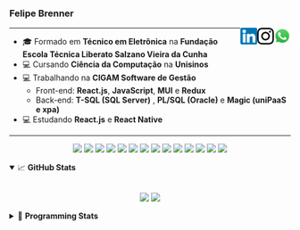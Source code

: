 <h3>Felipe Brenner</h3>

<a href="https://api.whatsapp.com/send?phone=5551995585968" target="_blank" rel="nofollow"><img align="right" width="30rem" src="./assets/whatsapp.png" alt="Whatsapp: +55 51995585968"/></a>
<a href="https://www.instagram.com/felipeobrenner/" target="_blank" rel="nofollow"><img align="right" width="30rem" src="./assets/instagram.png" alt="Instagram: @felipeobrenner"/></a>
<a href="https://www.linkedin.com/in/felipe-de-oliveira-brenner/" target="_blank" rel="nofollow"><img align="right" width="30rem" src="./assets/linkedin.png" alt="LinkedIn: @felipe-de-oliveira-brenner"/></a>

---

- 🎓 Formado em **Técnico em Eletrônica** na **Fundação Escola Técnica Liberato Salzano Vieira da Cunha**
- 💻 Cursando **Ciência da Computação** na **Unisinos**
- 💻 Trabalhando na **CIGAM Software de Gestão**
  - Front-end: **React.js**, **JavaScript**, **MUI** e **Redux**
  - Back-end: **T-SQL (SQL Server)** , **PL/SQL (Oracle)** e **Magic (uniPaaS e xpa)**
- 💻 Estudando **React.js** e **React Native**

---

<p align='center'>
  <img width="35rem" src="https://cdn.jsdelivr.net/gh/devicons/devicon/icons/react/react-original.svg" />
  <img width="35rem" src="https://cdn.jsdelivr.net/gh/devicons/devicon/icons/javascript/javascript-plain.svg" />
  <img width="35rem" src="https://cdn.jsdelivr.net/gh/devicons/devicon/icons/typescript/typescript-plain.svg" />
  <img width="35rem" src="https://cdn.jsdelivr.net/gh/devicons/devicon/icons/materialui/materialui-plain.svg" />
  <img width="35rem" src="https://cdn.jsdelivr.net/gh/devicons/devicon/icons/redux/redux-original.svg" />
  <img width="35rem" src="https://cdn.jsdelivr.net/gh/devicons/devicon/icons/css3/css3-plain.svg" />
  <img width="35rem" src="https://cdn.jsdelivr.net/gh/devicons/devicon/icons/html5/html5-plain.svg" />
  <img width="35rem" src="https://cdn.jsdelivr.net/gh/devicons/devicon/icons/vscode/vscode-original.svg" />
  <img width="35rem" src="https://cdn.jsdelivr.net/gh/devicons/devicon/icons/git/git-original.svg" />
  <img width="35rem" src="https://cdn.jsdelivr.net/gh/devicons/devicon/icons/yarn/yarn-original.svg" />
  <img width="35rem" src="https://cdn.jsdelivr.net/gh/devicons/devicon/icons/npm/npm-original-wordmark.svg" />
  <img width="35rem" src="https://cdn.jsdelivr.net/gh/devicons/devicon/icons/microsoftsqlserver/microsoftsqlserver-plain.svg" />
  <img width="35rem" src="https://cdn.jsdelivr.net/gh/devicons/devicon/icons/oracle/oracle-original.svg" />
  <img width="35rem" src="https://cdn.jsdelivr.net/gh/devicons/devicon/icons/ubuntu/ubuntu-plain.svg" />
</p>

<details open>
  <summary>📈 <b>GitHub Stats</b></summary>
  <br>
  <p align="center">
  <img src="https://github-readme-stats.vercel.app/api?username=felipebrenner&show_icons=true&theme=dark"/>
  <img src="https://github-readme-stats.vercel.app/api/top-langs/?username=felipebrenner&layout=compact&theme=dark">
  </p>

</details>

<details>
  <summary>🤖 <b>Programming Stats</b></summary>
  <br/>

  <!--START_SECTION:waka-->
**🐱 My GitHub Data** 

> 🏆 85 Contributions in the Year 2022
 > 
> 📦 178.9 kB Used in GitHub's Storage 
 > 
> 🚫 Not Opted to Hire
 > 
> 📜 21 Public Repositories 
 > 
> 🔑 2 Private Repositories  
 > 
**I'm a Night 🦉** 

```text
🌞 Morning    51 commits     ██░░░░░░░░░░░░░░░░░░░░░░░   10.67% 
🌆 Daytime    146 commits    ███████░░░░░░░░░░░░░░░░░░   30.54% 
🌃 Evening    275 commits    ██████████████░░░░░░░░░░░   57.53% 
🌙 Night      6 commits      ░░░░░░░░░░░░░░░░░░░░░░░░░   1.26%

```
📅 **I'm Most Productive on Sunday** 

```text
Monday       83 commits     ████░░░░░░░░░░░░░░░░░░░░░   17.36% 
Tuesday      96 commits     █████░░░░░░░░░░░░░░░░░░░░   20.08% 
Wednesday    58 commits     ███░░░░░░░░░░░░░░░░░░░░░░   12.13% 
Thursday     52 commits     ██░░░░░░░░░░░░░░░░░░░░░░░   10.88% 
Friday       36 commits     ██░░░░░░░░░░░░░░░░░░░░░░░   7.53% 
Saturday     43 commits     ██░░░░░░░░░░░░░░░░░░░░░░░   9.0% 
Sunday       110 commits    █████░░░░░░░░░░░░░░░░░░░░   23.01%

```


📊 **This Week I Spent My Time On** 

```text
💬 Programming Languages: 
TypeScript               12 hrs 11 mins      █████████░░░░░░░░░░░░░░░░   39.05% 
JavaScript               9 hrs 13 mins       ███████░░░░░░░░░░░░░░░░░░   29.57% 
C++                      5 hrs 45 mins       ████░░░░░░░░░░░░░░░░░░░░░   18.44% 
Markdown                 1 hr 45 mins        █░░░░░░░░░░░░░░░░░░░░░░░░   5.63% 
JSON                     1 hr 9 mins         █░░░░░░░░░░░░░░░░░░░░░░░░   3.7%

🔥 Editors: 
VS Code                  31 hrs 12 mins      █████████████████████████   100.0%

🐱‍💻 Projects: 
www_CGFrontEnd           21 hrs 34 mins      █████████████████░░░░░░░░   69.11% 
2022-1-Processamento-Graf7 hrs 23 mins       ██████░░░░░░░░░░░░░░░░░░░   23.67% 
Unknown Project          1 hr 18 mins        █░░░░░░░░░░░░░░░░░░░░░░░░   4.19% 
www_CGFrontTemplate      39 mins             ░░░░░░░░░░░░░░░░░░░░░░░░░   2.1% 
ProcessamentoGrafico-List14 mins             ░░░░░░░░░░░░░░░░░░░░░░░░░   0.8%

💻 Operating System: 
Linux                    31 hrs 12 mins      █████████████████████████   100.0%

```

**I Mostly Code in TypeScript** 

```text
TypeScript               9 repos             █████████░░░░░░░░░░░░░░░░   37.5% 
Java                     3 repos             ███░░░░░░░░░░░░░░░░░░░░░░   12.5% 
JavaScript               3 repos             ███░░░░░░░░░░░░░░░░░░░░░░   12.5% 
CSS                      2 repos             ██░░░░░░░░░░░░░░░░░░░░░░░   8.33% 
Assembly                 1 repo              █░░░░░░░░░░░░░░░░░░░░░░░░   4.17%

```



 Last Updated on 22/03/2022 02:54:23 UTC
<!--END_SECTION:waka-->
</details>
